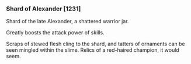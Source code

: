 ### Shard of Alexander [1231]

Shard of the late Alexander, a shattered warrior jar.

Greatly boosts the attack power of skills.

Scraps of stewed flesh cling to the shard, and tatters of ornaments can be seen mingled within the slime. Relics of a red-haired champion, it would seem.